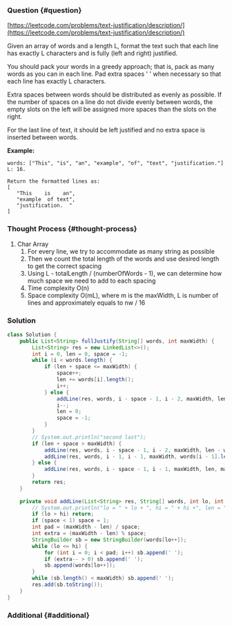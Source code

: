 ### Question {#question}

[https://leetcode.com/problems/text-justification/description/](https://leetcode.com/problems/text-justification/description/)

Given an array of words and a length L, format the text such that each line has exactly L characters and is fully \(left and right\) justified.

You should pack your words in a greedy approach; that is, pack as many words as you can in each line. Pad extra spaces ' ' when necessary so that each line has exactly L characters.

Extra spaces between words should be distributed as evenly as possible. If the number of spaces on a line do not divide evenly between words, the empty slots on the left will be assigned more spaces than the slots on the right.

For the last line of text, it should be left justified and no extra space is inserted between words.

**Example:**

```
words: ["This", "is", "an", "example", "of", "text", "justification."]
L: 16.

Return the formatted lines as:
[
   "This    is    an",
   "example  of text",
   "justification.  "
]
```

### Thought Process {#thought-process}

1. Char Array
   1. For every line, we try to accommodate as many string as possible
   2. Then we count the total length of the words and use desired length to get the correct spacing
   3. Using L - totalLength / \(numberOfWords - 1\), we can determine how much space we need to add to each spacing
   4. Time complexity O\(n\)
   5. Space complexity O\(mL\), where m is the maxWidth, L is number of lines and approximately equals to nw / 16

### Solution

```java
class Solution {
    public List<String> fullJustify(String[] words, int maxWidth) {
        List<String> res = new LinkedList<>();
        int i = 0, len = 0, space = -1;
        while (i < words.length) {
            if (len + space <= maxWidth) {
                space++;
                len += words[i].length();
                i++;
            } else {
                addLine(res, words, i - space - 1, i - 2, maxWidth, len - words[i - 1].length(), space - 1);
                i--;
                len = 0;
                space = -1;
            }  
        }
        // System.out.println("second last");
        if (len + space > maxWidth) {
            addLine(res, words, i - space - 1, i - 2, maxWidth, len - words[i - 1].length(), space - 1);
            addLine(res, words, i - 1, i - 1, maxWidth, words[i - 1].length(), 1);
        } else {
            addLine(res, words, i - space - 1, i - 1, maxWidth, len, maxWidth- len);
        }
        return res;
    }
    
    private void addLine(List<String> res, String[] words, int lo, int hi, int maxWidth, int len, int space) {
        // System.out.println("lo = " + lo + ", hi = " + hi +", len = " + len + ", space = " + space);
        if (lo > hi) return;
        if (space < 1) space = 1;
        int pad = (maxWidth - len) / space;
        int extra = (maxWidth - len) % space;
        StringBuilder sb = new StringBuilder(words[lo++]);
        while (lo <= hi) {
            for (int i = 0; i < pad; i++) sb.append(' ');
            if (extra-- > 0) sb.append(' ');
            sb.append(words[lo++]);
        }
        while (sb.length() < maxWidth) sb.append(' ');
        res.add(sb.toString());
    }
}
```

### Additional {#additional}



